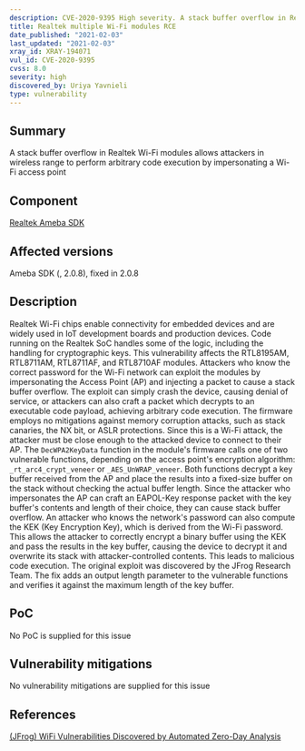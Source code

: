 ```yaml
---
description: CVE-2020-9395 High severity. A stack buffer overflow in Realtek Wi-Fi modules allows attackers in wireless range to perform arbitrary code execution by impersonating a Wi-Fi access point
title: Realtek multiple Wi-Fi modules RCE
date_published: "2021-02-03"
last_updated: "2021-02-03"
xray_id: XRAY-194071
vul_id: CVE-2020-9395
cvss: 8.0
severity: high
discovered_by: Uriya Yavnieli
type: vulnerability
---
```

## Summary
A stack buffer overflow in Realtek Wi-Fi modules allows attackers in wireless range to perform arbitrary code execution by impersonating a Wi-Fi access point

## Component

[Realtek Ameba SDK](https://www.amebaiot.com/en/ameba-sdk-summary/)

## Affected versions

Ameba SDK (, 2.0.8), fixed in 2.0.8

## Description

Realtek Wi-Fi chips enable connectivity for embedded devices and are widely used in IoT development boards and production devices. Code running on the Realtek SoC handles some of the logic, including the handling for cryptographic keys. This vulnerability affects the RTL8195AM, RTL8711AM, RTL8711AF, and RTL8710AF modules. Attackers who know the correct password for the Wi-Fi network can exploit the modules by impersonating the Access Point (AP) and injecting a packet to cause a stack buffer overflow. The exploit can simply crash the device, causing denial of service, or attackers can also craft a packet which decrypts to an executable code payload, achieving arbitrary code execution. The firmware employs no mitigations against memory corruption attacks, such as stack canaries, the NX bit, or ASLR protections. Since this is a Wi-Fi attack, the attacker must be close enough to the attacked device to connect to their AP. The `DecWPA2KeyData` function in the module's firmware calls one of two vulnerable functions, depending on the access point's encryption algorithm: `_rt_arc4_crypt_veneer` or `_AES_UnWRAP_veneer`. Both functions decrypt a key buffer received from the AP and place the results into a fixed-size buffer on the stack without checking the actual buffer length. Since the attacker who impersonates the AP can craft an EAPOL-Key response packet with the key buffer's contents and length of their choice, they can cause stack buffer overflow. An attacker who knows the network's password can also compute the KEK (Key Encryption Key), which is derived from the Wi-Fi password. This allows the attacker to correctly encrypt a binary buffer using the KEK and pass the results in the key buffer, causing the device to decrypt it and overwrite its stack with attacker-controlled contents. This leads to malicious code execution. The original exploit was discovered by the JFrog Research Team. The fix adds an output length parameter to the vulnerable functions and verifies it against the maximum length of the key buffer.

## PoC

No PoC is supplied for this issue

## Vulnerability mitigations

No vulnerability mitigations are supplied for this issue

## References

[(JFrog) WiFi Vulnerabilities Discovered by Automated Zero-Day Analysis](https://jfrog.com/blog/major-vulnerabilities-discovered-and-patched-in-realtek-rtl8195a-wi-fi-module/)